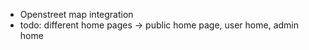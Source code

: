 - Openstreet map integration
- todo: different home pages -> public home page, user home, admin home